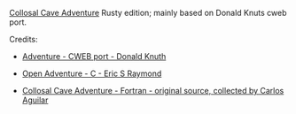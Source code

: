 [Collosal Cave Adventure](https://en.wikipedia.org/wiki/Colossal_Cave_Adventure/) Rusty edition; mainly based on Donald Knuts cweb port. 

Credits:
* [Adventure - CWEB port - Donald Knuth](https://www-cs-faculty.stanford.edu/~knuth/programs/advent.w.gz)

* [Open Adventure - C - Eric S Raymond](https://gitlab.com/esr/open-adventure/-/tree/master/)

* [Collosal Cave Adventure - Fortran - original source, collected by Carlos Aguilar](https://github.com/wh0am1-dev/adventure/tree/master/)

